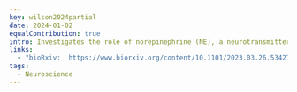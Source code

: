 ```yaml
---
key: wilson2024partial
date: 2024-01-02
equalContribution: true
intro: Investigates the role of norepinephrine (NE), a neurotransmitter, in fear and NE release changes with genotype, sex, etc.
links:
  - "bioRxiv:  https://www.biorxiv.org/content/10.1101/2023.03.26.534277v1"
tags:
  - Neuroscience
---
```

